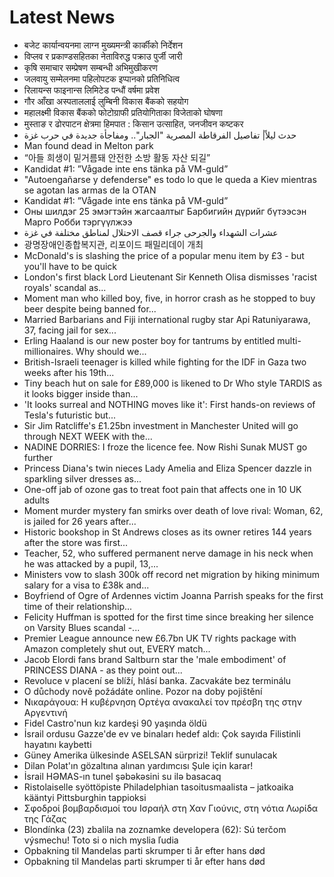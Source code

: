 # Latest News
-  बजेट कार्यान्वयनमा लाग्न मुख्यमन्त्री कार्कीको निर्देशन
-  विप्लव र प्रकाण्डसहितका नेताविरुद्ध पक्राउ पुर्जी जारी
-  कृषि समाचार सम्प्रेषण सम्बन्धी अभिमुखीकरण
-  जलवायु सम्मेलनमा पहिलोपटक इप्पानको प्रतिनिधित्व
-  रिलायन्स फाइनान्स लिमिटेड पन्धौं वर्षमा प्रवेश
-  गौर आँखा अस्पताललाई लुम्बिनी विकास बैंकको सहयोग
-  महालक्ष्मी विकास बैंकको फोटोग्राफी प्रतियोगिताका विजेताको घोषणा
-  मुस्ताङ र ढोरपाटन क्षेत्रमा हिमपात : किसान उत्साहित, जनजीवन कष्टकर
-  حدث ليلاً| تفاصيل الفرقاطة المصرية "الجبار".. ومفاجأة جديدة في حرب غزة
-  Man found dead in Melton park
-  “아들 희생이 밑거름돼 안전한 소방 활동 자산 되길”
-  Kandidat #1: ”Vågade inte ens tänka på VM-guld”
-  "Autoengañarse y defenderse" es todo lo que le queda a Kiev mientras se agotan las armas de la OTAN
-  Kandidat #1: ”Vågade inte ens tänka på VM-guld”
-  Оны шилдэг 25 эмэгтэйн жагсаалтыг Барбигийн дүрийг бүтээсэн Марго Робби тэргүүлжээ
-  عشرات الشهداء والجرحى جراء قصف الاحتلال لمناطق مختلفة في غزة
-  광명장애인종합복지관, 리포이드 패밀리데이 개최
-  McDonald's is slashing the price of a popular menu item by £3 - but you'll have to be quick
-  London's first black Lord Lieutenant Sir Kenneth Olisa dismisses 'racist royals' scandal as...
-  Moment man who killed boy, five, in horror crash as he stopped to buy beer despite being banned for...
-  Married Barbarians and Fiji international rugby star Api Ratuniyarawa, 37, facing jail for sex...
-  Erling Haaland is our new poster boy for tantrums by entitled multi-millionaires. Why should we...
-  British-Israeli teenager is killed while fighting for the IDF in Gaza two weeks after his 19th...
-  Tiny beach hut on sale for £89,000 is likened to Dr Who style TARDIS as it looks bigger inside than...
-  'It looks surreal and NOTHING moves like it': First hands-on reviews of Tesla's futuristic but...
-  Sir Jim Ratcliffe's £1.25bn investment in Manchester United will go through NEXT WEEK with the...
-  NADINE DORRIES: I froze the licence fee. Now Rishi Sunak MUST go further
-  Princess Diana's twin nieces Lady Amelia and Eliza Spencer dazzle in sparkling silver dresses as...
-  One-off jab of ozone gas to treat foot pain that affects one in 10 UK adults
-  Moment murder mystery fan smirks over death of love rival: Woman, 62, is jailed for 26 years after...
-  Historic bookshop in St Andrews closes as its owner retires 144 years after the store was first...
-  Teacher, 52, who suffered permanent nerve damage in his neck when he was attacked by a pupil, 13,...
-  Ministers vow to slash 300k off record net migration by hiking minimum salary for a visa to £38k and...
-  Boyfriend of Ogre of Ardennes victim Joanna Parrish speaks for the first time of their relationship...
-  Felicity Huffman is spotted for the first time since breaking her silence on Varsity Blues scandal -...
-  Premier League announce new £6.7bn UK TV rights package with Amazon completely shut out, EVERY match...
-  Jacob Elordi fans brand Saltburn star the 'male embodiment' of PRINCESS DIANA - as they point out...
-  Revoluce v placení se blíží, hlásí banka. Zacvakáte bez terminálu
-  O důchody nově požádáte online. Pozor na doby pojištění
-  Νικαράγουα: Η κυβέρνηση Ορτέγα ανακαλεί τον πρέσβη της στην Αργεντινή
-  Fidel Castro'nun kız kardeşi 90 yaşında öldü
-  İsrail ordusu Gazze'de ev ve binaları hedef aldı: Çok sayıda Filistinli hayatını kaybetti
-  Güney Amerika ülkesinde ASELSAN sürprizi! Teklif sunulacak
-  Dilan Polat'ın gözaltına alınan yardımcısı Şule için karar!
-  İsrail HƏMAS-ın tunel şəbəkəsini su ilə basacaq
-  Ristolaiselle syöttöpiste Philadelphian tasoitusmaalista – jatkoaika kääntyi Pittsburghin tappioksi
-  Σφοδροί βομβαρδισμοί του Ισραήλ στη Χαν Γιούνις, στη νότια Λωρίδα της Γάζας
-  Blondínka (23) zbalila na zoznamke developera (62): Sú terčom výsmechu! Toto si o nich myslia ľudia
-  Opbakning til Mandelas parti skrumper ti år efter hans død
-  Opbakning til Mandelas parti skrumper ti år efter hans død
